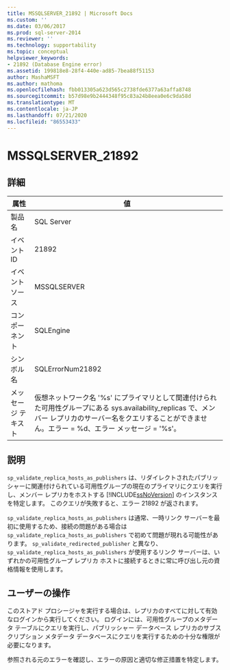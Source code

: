 ```yaml
---
title: MSSQLSERVER_21892 | Microsoft Docs
ms.custom: ''
ms.date: 03/06/2017
ms.prod: sql-server-2014
ms.reviewer: ''
ms.technology: supportability
ms.topic: conceptual
helpviewer_keywords:
- 21892 (Database Engine error)
ms.assetid: 199818e8-28f4-440e-ad85-7bea88f51153
author: MashaMSFT
ms.author: mathoma
ms.openlocfilehash: fbb013305a623d565c2738fde6377a63affa8748
ms.sourcegitcommit: b57d98e9b2444348f95c83a24b8eea0e6c9da58d
ms.translationtype: MT
ms.contentlocale: ja-JP
ms.lasthandoff: 07/21/2020
ms.locfileid: "86553433"
---
```

# <a name="mssqlserver_21892"></a>MSSQLSERVER_21892
    
## <a name="details"></a>詳細  
  
|属性|値|  
|-|-|  
|製品名|SQL Server|  
|イベント ID|21892|  
|イベント ソース|MSSQLSERVER|  
|コンポーネント|SQLEngine|  
|シンボル名|SQLErrorNum21892|  
|メッセージ テキスト|仮想ネットワーク名 '%s' にプライマリとして関連付けられた可用性グループにある sys.availability_replicas で、メンバー レプリカのサーバー名をクエリすることができません。エラー = %d、エラー メッセージ = '%s'。|  
  
## <a name="explanation"></a>説明  
 `sp_validate_replica_hosts_as_publishers` は、リダイレクトされたパブリッシャーに関連付けられている可用性グループの現在のプライマリにクエリを実行し、メンバー レプリカをホストする [!INCLUDE[ssNoVersion](../../includes/ssnoversion-md.md)] のインスタンスを特定します。  このクエリが失敗すると、エラー 21892 が返されます。  
  
 `sp_validate_replica_hosts_as_publishers` は通常、一時リンク サーバーを最初に使用するため、接続の問題がある場合は `sp_validate_replica_hosts_as_publishers` で初めて問題が現れる可能性があります。 `sp_validate_redirected_publisher` と異なり、`sp_validate_replica_hosts_as_publishers` が使用するリンク サーバーは、いずれかの可用性グループ レプリカ ホストに接続するときに常に呼び出し元の資格情報を使用します。  
  
## <a name="user-action"></a>ユーザーの操作  
 このストアド プロシージャを実行する場合は、レプリカのすべてに対して有効なログインから実行してください。 ログインには、可用性グループのメタデータ テーブルにクエリを実行し、パブリッシャー データベース レプリカのサブスクリプション メタデータ データベースにクエリを実行するための十分な権限が必要になります。  
  
 参照される元のエラーを確認し、エラーの原因と適切な修正措置を特定します。  
  
  
